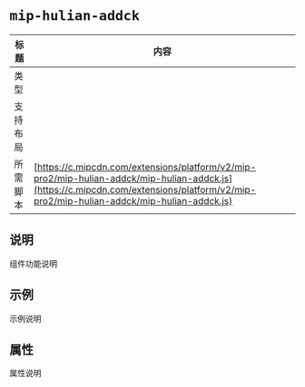 # `mip-hulian-addck`

标题|内容
----|----
类型|
支持布局|
所需脚本| [https://c.mipcdn.com/extensions/platform/v2/mip-pro2/mip-hulian-addck/mip-hulian-addck.js](https://c.mipcdn.com/extensions/platform/v2/mip-pro2/mip-hulian-addck/mip-hulian-addck.js)

## 说明

组件功能说明

## 示例

示例说明

## 属性

属性说明
